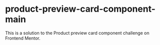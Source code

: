 # product-preview-card-component-main
This is a solution to the Product preview card component challenge on Frontend Mentor.
